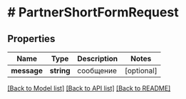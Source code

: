 # # PartnerShortFormRequest

## Properties

Name | Type | Description | Notes
------------ | ------------- | ------------- | -------------
**message** | **string** | сообщение | [optional]

[[Back to Model list]](../../README.md#models) [[Back to API list]](../../README.md#endpoints) [[Back to README]](../../README.md)
